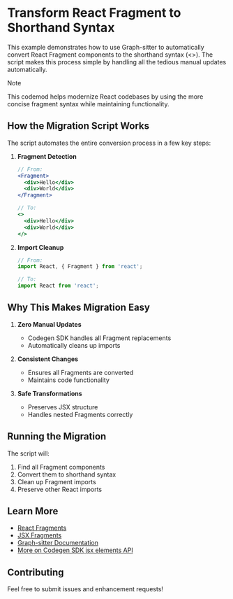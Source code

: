 # Transform React Fragment to Shorthand Syntax

This example demonstrates how to use Graph-sitter to automatically convert React Fragment components to the shorthand syntax (\<>). The script makes this process simple by handling all the tedious manual updates automatically.

> [!NOTE]
> This codemod helps modernize React codebases by using the more concise fragment syntax while maintaining functionality.

## How the Migration Script Works

The script automates the entire conversion process in a few key steps:

1. **Fragment Detection**

   ```jsx
   // From:
   <Fragment>
     <div>Hello</div>
     <div>World</div>
   </Fragment>

   // To:
   <>
     <div>Hello</div>
     <div>World</div>
   </>
   ```

1. **Import Cleanup**

   ```typescript
   // From:
   import React, { Fragment } from 'react';

   // To:
   import React from 'react';
   ```

## Why This Makes Migration Easy

1. **Zero Manual Updates**

   - Codegen SDK handles all Fragment replacements
   - Automatically cleans up imports

1. **Consistent Changes**

   - Ensures all Fragments are converted
   - Maintains code functionality

1. **Safe Transformations**

   - Preserves JSX structure
   - Handles nested Fragments correctly

## Running the Migration

The script will:

1. Find all Fragment components
1. Convert them to shorthand syntax
1. Clean up Fragment imports
1. Preserve other React imports

## Learn More

- [React Fragments](https://react.dev/reference/react/Fragment)
- [JSX Fragments](https://react.dev/reference/jsx#jsx-fragments)
- [Graph-sitter Documentation](https://graph-sitter.com)
- [More on Codegen SDK jsx elements API](https://graph-sitter.com/api-reference/typescript/JSXElement#jsxelement)

## Contributing

Feel free to submit issues and enhancement requests!
